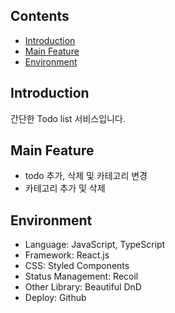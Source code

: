 ## Contents

- [Introduction](#introduction)
- [Main Feature](#main-feature)
- [Environment](#environment)

## Introduction

간단한 Todo list 서비스입니다.

## Main Feature

- todo 추가, 삭제 및 카테고리 변경
- 카테고리 추가 및 삭제

## Environment

- Language: JavaScript, TypeScript
- Framework: React.js
- CSS: Styled Components
- Status Management: Recoil
- Other Library: Beautiful DnD
- Deploy: Github
